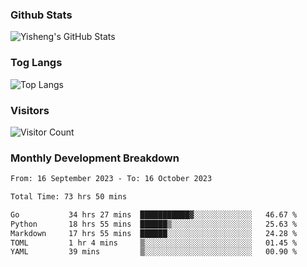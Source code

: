 ### Github Stats
![Yisheng's GitHub Stats](https://github-readme-stats-9qabuvhk1-gongyisheng.vercel.app/api?username=gongyisheng&count_private=true&show_icons=true)
### Tog Langs
![Top Langs](https://github-readme-stats-9qabuvhk1-gongyisheng.vercel.app/api/top-langs/?username=gongyisheng&layout=compact)
### Visitors
![Visitor Count](https://profile-counter.glitch.me/gongyisheng/count.svg)
### Monthly Development Breakdown
<!--START_SECTION:waka-->

```txt
From: 16 September 2023 - To: 16 October 2023

Total Time: 73 hrs 50 mins

Go           34 hrs 27 mins  ███████████▓░░░░░░░░░░░░░   46.67 %
Python       18 hrs 55 mins  ██████▒░░░░░░░░░░░░░░░░░░   25.63 %
Markdown     17 hrs 55 mins  ██████░░░░░░░░░░░░░░░░░░░   24.28 %
TOML         1 hr 4 mins     ▒░░░░░░░░░░░░░░░░░░░░░░░░   01.45 %
YAML         39 mins         ▒░░░░░░░░░░░░░░░░░░░░░░░░   00.90 %
```

<!--END_SECTION:waka-->
